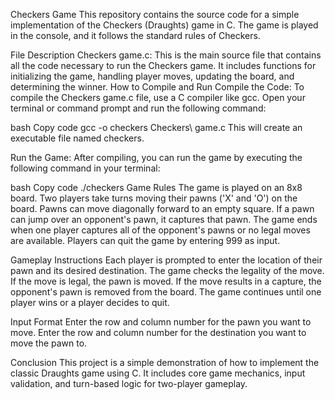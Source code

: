 Checkers Game
This repository contains the source code for a simple implementation of the Checkers (Draughts) game in C. The game is played in the console, and it follows the standard rules of Checkers.

File Description
Checkers game.c: This is the main source file that contains all the code necessary to run the Checkers game. It includes functions for initializing the game, handling player moves, updating the board, and determining the winner.
How to Compile and Run
Compile the Code: To compile the Checkers game.c file, use a C compiler like gcc. Open your terminal or command prompt and run the following command:

bash
Copy code
gcc -o checkers Checkers\ game.c
This will create an executable file named checkers.

Run the Game: After compiling, you can run the game by executing the following command in your terminal:

bash
Copy code
./checkers
Game Rules
The game is played on an 8x8 board.
Two players take turns moving their pawns ('X' and 'O') on the board.
Pawns can move diagonally forward to an empty square.
If a pawn can jump over an opponent's pawn, it captures that pawn.
The game ends when one player captures all of the opponent's pawns or no legal moves are available.
Players can quit the game by entering 999 as input.

Gameplay Instructions
Each player is prompted to enter the location of their pawn and its desired destination.
The game checks the legality of the move.
If the move is legal, the pawn is moved. If the move results in a capture, the opponent's pawn is removed from the board.
The game continues until one player wins or a player decides to quit.

Input Format
Enter the row and column number for the pawn you want to move.
Enter the row and column number for the destination you want to move the pawn to.

Conclusion
This project is a simple demonstration of how to implement the classic Draughts game using C. It includes core game mechanics, input validation, and turn-based logic for two-player gameplay.


